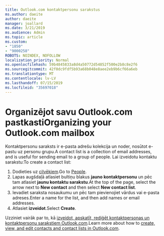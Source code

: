 ```yaml
---
title: Outlook.com kontaktpersonu sarakstus
ms.author: daeite
author: daeite
manager: joallard
ms.date: 3/21/2019
ms.audience: Admin
ms.topic: article
ms.custom:
- "1850"
- "9000258"
ROBOTS: NOINDEX, NOFOLLOW
localization_priority: Normal
ms.openlocfilehash: 59b4845833a8d4a50772d54852f500e2b8c8e2f6
ms.sourcegitcommit: 42f0dc9fdf5b93a68b048e8aee2eb9b6cf66a6eb
ms.translationtype: MT
ms.contentlocale: lv-LV
ms.lasthandoff: 07/15/2019
ms.locfileid: "35697018"
---
```

# <a name="organizing-your-outlookcom-mailbox"></a><span data-ttu-id="1d02a-102">Organizējot savu Outlook.com pastkasti</span><span class="sxs-lookup"><span data-stu-id="1d02a-102">Organizing your Outlook.com mailbox</span></span>

<span data-ttu-id="1d02a-103">Kontaktpersonu saraksts ir e-pasta adrešu kolekcija un noder, nosūtot e-pastu uz personu grupu.</span><span class="sxs-lookup"><span data-stu-id="1d02a-103">A contact list is a collection of email addresses, and is useful for sending email to a group of people.</span></span> <span data-ttu-id="1d02a-104">Lai izveidotu kontaktu sarakstu:</span><span class="sxs-lookup"><span data-stu-id="1d02a-104">To create a contact list:</span></span>

1. <span data-ttu-id="1d02a-105">Dodieties uz [cilvēkiem](https://outlook.live.com/people/).</span><span class="sxs-lookup"><span data-stu-id="1d02a-105">Go to [People](https://outlook.live.com/people/).</span></span>
1. <span data-ttu-id="1d02a-106">Lapas augšdaļā atlasiet bultiņu blakus **jauno kontaktpersonu** un pēc tam atlasiet **jaunu kontaktu sarakstu**.</span><span class="sxs-lookup"><span data-stu-id="1d02a-106">At the top of the page, select the arrow next to **New contact** and then select **New contact list**.</span></span>
1. <span data-ttu-id="1d02a-107">Ievadiet saraksta nosaukumu un pēc tam pievienojiet vārdus vai e-pasta adreses.</span><span class="sxs-lookup"><span data-stu-id="1d02a-107">Enter a name for the list, and then add names or email addresses.</span></span>
1. <span data-ttu-id="1d02a-108">Atlasiet **izveidot**.</span><span class="sxs-lookup"><span data-stu-id="1d02a-108">Select **Create**.</span></span>

<span data-ttu-id="1d02a-109">Uzziniet vairāk par to, kā [izveidot, apskatīt, rediģēt kontaktpersonas un kontaktpersonu sarakstiem Outlook.com](https://support.office.com/article/5b909158-036e-4820-92f7-2a27f57b9f01?wt.mc_id=Office_Outlook_com_Alchemy).</span><span class="sxs-lookup"><span data-stu-id="1d02a-109">Learn more about how to [create, view, and edit contacts and contact lists in Outlook.com](https://support.office.com/article/5b909158-036e-4820-92f7-2a27f57b9f01?wt.mc_id=Office_Outlook_com_Alchemy).</span></span>